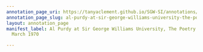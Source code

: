 ```yaml
---
annotation_page_uri: https://tanyaclement.github.io/SGW-SI/annotations/al-purdy-at-sir-george-williams-university-the-poetry-series-13-march-1970-canvas-1-unknown.json
annotation_page_slug: al-purdy-at-sir-george-williams-university-the-poetry-series-13-march-1970-canvas-1-unknown
layout: annotation_page
manifest_label: Al Purdy at Sir George Williams University, The Poetry Series, 13
  March 1970

---
```

